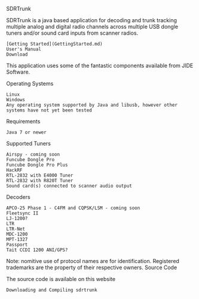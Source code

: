 SDRTrunk

SDRTrunk is a java based application for decoding and trunk tracking multiple analog and digital radio channels across multiple USB dongle tuners and/or sound card inputs from scanner radios.

    [Getting Started](GettingStarted.md)
    User's Manual
    Download 

This application uses some of the fantastic components available from JIDE Software.

Operating Systems

    Linux
    Windows
    Any operating system supported by Java and libusb, however other systems have not yet been tested 

Requirements

    Java 7 or newer 

Supported Tuners

    Airspy - coming soon
    Funcube Dongle Pro
    Funcube Dongle Pro Plus
    HackRF
    RTL-2832 with E4000 Tuner
    RTL-2832 with R820T Tuner
    Sound card(s) connected to scanner audio output 

Decoders

    APCO-25 Phase 1 - C4FM and CQPSK/LSM - coming soon
    Fleetsync II
    LJ-1200?
    LTR
    LTR-Net
    MDC-1200
    MPT-1327
    Passport
    Tait CCDI 1200 ANI/GPS? 

Note: nomitive use of protocol names are for identification. Registered trademarks are the property of their respective owners.
Source Code

The source code is available on this website

    Downloading and Compiling sdrtrunk 